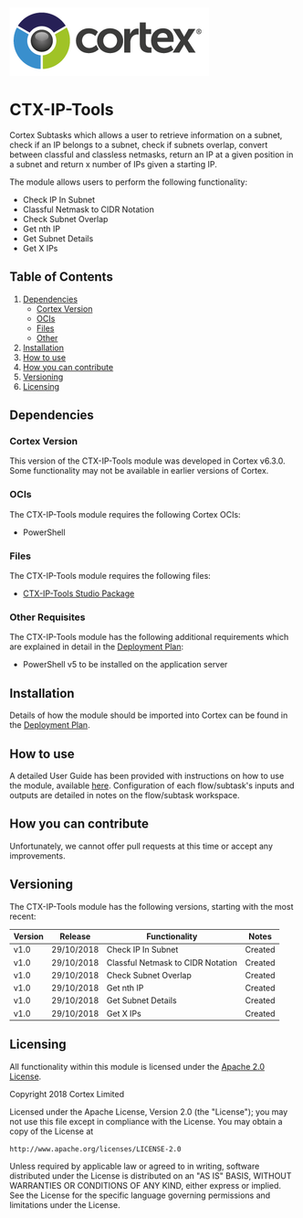 <a href="https://www.cortex-ia.co.uk/" target="_blank"><img src="https://github.com/CortexIATest/CTXImages/blob/master/Cortex-350-120.png" alt="Welcome to Cortex!" width="350" height="120" border="0"></a>

# CTX-IP-Tools
Cortex Subtasks which allows a user to retrieve information on a subnet, check if an IP belongs to a subnet, check if subnets overlap, convert between classful and classless netmasks, return an IP at a given position in a subnet and return x number of IPs given a starting IP. 

The module allows users to perform the following functionality:
* Check IP In Subnet
* Classful Netmask to CIDR Notation
* Check Subnet Overlap
* Get nth IP
* Get Subnet Details
* Get X IPs

## Table of Contents
1) [Dependencies](#dependencies)
    * [Cortex Version](#cortex-version)
    * [OCIs](#ocis)
    * [Files](#files)
    * [Other](#other)
1) [Installation](#installation)
1) [How to use](#how-to-use)
1) [How you can contribute](#how-you-can-contribute)
1) [Versioning](#versioning)
1) [Licensing](#licensing)

## Dependencies
### Cortex Version
This version of the CTX-IP-Tools module was developed in Cortex v6.3.0. Some functionality may not be available in earlier versions of Cortex.

### OCIs
The CTX-IP-Tools module requires the following Cortex OCIs:
* PowerShell

### Files
The CTX-IP-Tools module requires the following files:
* [CTX-IP-Tools Studio Package](https://github.com/CortexIntelligentAutomation/CTX-Excel/releases/download/untagged-735f460df6f7d65c9d19/Cortex.Studio.Package.-.V2.3.studiopkg)

### Other Requisites
The CTX-IP-Tools module has the following additional requirements which are explained in detail in the [Deployment Plan](#Installation):
* PowerShell v5 to be installed on the application server

## Installation
Details of how the module should be imported into Cortex can be found in the [Deployment Plan](#Installation).

## How to use
A detailed User Guide has been provided with instructions on how to use the module, available [here](https://github.com/CortexIATest/CTXExcel/blob/master/CTX-Excel%20-%20User%20Guide.docx). Configuration of each flow/subtask's inputs and outputs are detailed in notes on the flow/subtask workspace.

## How you can contribute
Unfortunately, we cannot offer pull requests at this time or accept any improvements.

## Versioning
The CTX-IP-Tools module has the following versions, starting with the most recent:

Version | Release | Functionality | Notes
------------ | ------------- | ----------- | -----------
v1.0 | 29/10/2018 | Check IP In Subnet | Created
v1.0 | 29/10/2018 | Classful Netmask to CIDR Notation | Created
v1.0 | 29/10/2018 | Check Subnet Overlap| Created
v1.0 | 29/10/2018 | Get nth IP | Created
v1.0 | 29/10/2018 | Get Subnet Details | Created
v1.0 | 29/10/2018 | Get X IPs | Created

## Licensing
All functionality within this module is licensed under the [Apache 2.0 License](https://www.apache.org/licenses/LICENSE-2.0).

Copyright 2018 Cortex Limited

Licensed under the Apache License, Version 2.0 (the "License");
you may not use this file except in compliance with the License.
You may obtain a copy of the License at

    http://www.apache.org/licenses/LICENSE-2.0

Unless required by applicable law or agreed to in writing, software
distributed under the License is distributed on an "AS IS" BASIS,
WITHOUT WARRANTIES OR CONDITIONS OF ANY KIND, either express or implied.
See the License for the specific language governing permissions and
limitations under the License.
